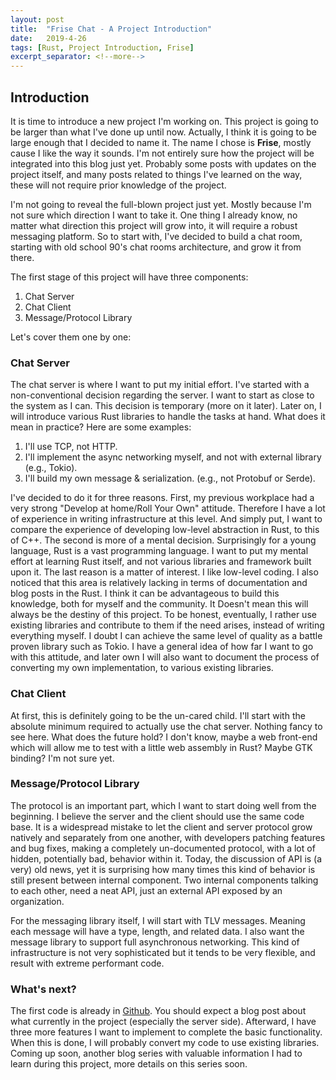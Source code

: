 ```yaml
---
layout: post
title:  "Frise Chat - A Project Introduction"
date:   2019-4-26
tags: [Rust, Project Introduction, Frise]
excerpt_separator: <!--more-->
---
```

## Introduction
It is time to introduce a new project I'm working on. This project is going to be larger than what I've done up until now. Actually, I think it is going to be large enough that I decided to name it. The name I chose is **Frise**, mostly cause I like the way it sounds. <!--more--> I'm not entirely sure how the project will be integrated into this blog just yet. Probably some posts with updates on the project itself, and many posts related to things I've learned on the way, these will not require prior knowledge of the project.

I'm not going to reveal the full-blown project just yet. Mostly because I'm not sure which direction I want to take it. One thing I already know, no matter what direction this project will grow into, it will require a robust messaging platform. So to start with, I've decided to build a chat room, starting with old school 90's chat rooms architecture, and grow it from there.

The first stage of this project will have three components:
1. Chat Server
2. Chat Client
3. Message/Protocol Library

Let's cover them one by one:

### Chat Server
The chat server is where I want to put my initial effort. I've started with a non-conventional decision regarding the server. I want to start as close to the system as I can. This decision is temporary (more on it later). Later on, I will introduce various Rust libraries to handle the tasks at hand. What does it mean in practice? Here are some examples:

1. I'll use TCP, not HTTP. 
2. I'll implement the async networking myself, and not with external library (e.g., Tokio).
3. I'll build my own message & serialization. (e.g., not Protobuf or Serde).

I've decided to do it for three reasons. First, my previous workplace had a very strong "Develop at home/Roll Your Own" attitude. Therefore I have a lot of experience in writing infrastructure at this level. And simply put, I want to compare the experience of developing low-level abstraction in Rust, to this of C++. The second is more of a mental decision. Surprisingly for a young language, Rust is a vast programming language. I want to put my mental effort at learning Rust itself, and not various libraries and framework built upon it. The last reason is a matter of interest. I like low-level coding. I also noticed that this area is relatively lacking in terms of documentation and blog posts in the Rust. I think it can be advantageous to build this knowledge, both for myself and the community. It Doesn't mean this will always be the destiny of this project. To be honest, eventually, I rather use existing libraries and contribute to them if the need arises, instead of writing everything myself. I doubt I can achieve the same level of quality as a battle proven library such as Tokio. I have a general idea of how far I want to go with this attitude, and later own I will also want to document the process of converting my own implementation, to various existing libraries.

### Chat Client
At first, this is definitely going to be the un-cared child. I'll start with the absolute minimum required to actually use the chat server. Nothing fancy to see here. What does the future hold? I don't know, maybe a web front-end which will allow me to test with a little web assembly in Rust? Maybe GTK binding? I'm not sure yet.

### Message/Protocol Library
The protocol is an important part, which I want to start doing well from the beginning. I believe the server and the client should use the same code base. It is a widespread mistake to let the client and server protocol grow natively and separately from one another, with developers patching features and bug fixes, making a completely un-documented protocol, with a lot of hidden, potentially bad, behavior within it. Today, the discussion of API is (a very) old news, yet it is surprising how many times this kind of behavior is still present between internal component. Two internal components talking to each other, need a neat API, just an external API exposed by an organization.

For the messaging library itself, I will start with TLV messages. Meaning each message will have a type, length, and related data. I also want the message library to support full asynchronous networking. This kind of infrastructure is not very sophisticated but it tends to be very flexible, and result with extreme performant code. 

### What's next?
The first code is already in [Github](https://github.com/oribenshir/frise_chat "Project Page"). You should expect a blog post about what currently in the project (especially the server side). Afterward, I have three more features I want to implement to complete the basic functionality. When this is done, I will probably convert my code to use existing libraries. Coming up soon, another blog series with valuable information I had to learn during this project, more details on this series soon.